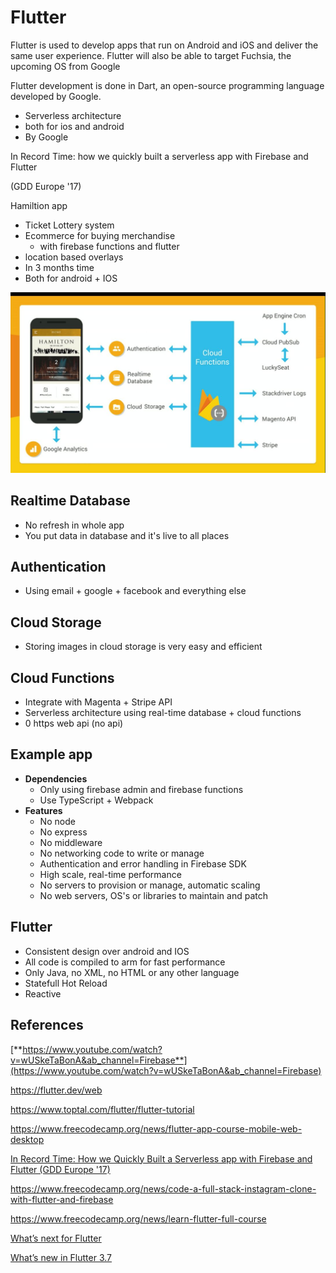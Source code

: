 # Flutter

Flutter is used to develop apps that run on Android and iOS and deliver the same user experience. Flutter will also be able to target Fuchsia, the upcoming OS from Google

Flutter development is done in Dart, an open-source programming language developed by Google.

- Serverless architecture
- both for ios and android
- By Google

In Record Time: how we quickly built a serverless app with Firebase and Flutter

(GDD Europe '17)

Hamiltion app

- Ticket Lottery system
- Ecommerce for buying merchandise
  - with firebase functions and flutter
- location based overlays
- In 3 months time
- Both for android + IOS

![image](../../media/Flutter-image1.jpg)

## Realtime Database

- No refresh in whole app
- You put data in database and it's live to all places

## Authentication

- Using email + google + facebook and everything else

## Cloud Storage

- Storing images in cloud storage is very easy and efficient

## Cloud Functions

- Integrate with Magenta + Stripe API
- Serverless architecture using real-time database + cloud functions
- 0 https web api (no api)

## Example app

- **Dependencies**
  - Only using firebase admin and firebase functions
  - Use TypeScript + Webpack
- **Features**
  - No node
  - No express
  - No middleware
  - No networking code to write or manage
  - Authentication and error handling in Firebase SDK
  - High scale, real-time performance
  - No servers to provision or manage, automatic scaling
  - No web servers, OS's or libraries to maintain and patch

## Flutter

- Consistent design over android and IOS
- All code is compiled to arm for fast performance
- Only Java, no XML, no HTML or any other language
- Statefull Hot Reload
- Reactive

## References

[**https://www.youtube.com/watch?v=wUSkeTaBonA&ab_channel=Firebase**](https://www.youtube.com/watch?v=wUSkeTaBonA&ab_channel=Firebase)

https://flutter.dev/web

https://www.toptal.com/flutter/flutter-tutorial

https://www.freecodecamp.org/news/flutter-app-course-mobile-web-desktop

[In Record Time: How we Quickly Built a Serverless app with Firebase and Flutter (GDD Europe '17)](https://www.youtube.com/watch?v=prlK_QL_qOA)

https://www.freecodecamp.org/news/code-a-full-stack-instagram-clone-with-flutter-and-firebase

https://www.freecodecamp.org/news/learn-flutter-full-course

[What’s next for Flutter](https://medium.com/flutter/whats-next-for-flutter-b94ce089f49c)

[What’s new in Flutter 3.7](https://medium.com/flutter/whats-new-in-flutter-3-7-38cbea71133c)
